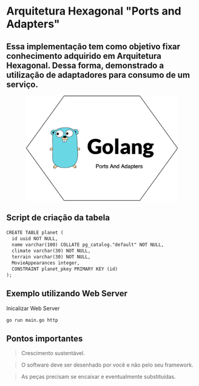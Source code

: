 # Arquitetura Hexagonal "Ports and Adapters"
Essa implementação tem como objetivo fixar conhecimento adquirido em Arquitetura Hexagonal.
Dessa forma, demonstrado a utilização de adaptadores para consumo de um serviço.
---

<div align="center">
  <img src="https://raw.githubusercontent.com/tiagonevestia/go-ports-and-adapters/main/.github/assets/golang-ports-and-adapters.png" width="400px" />
</div>

## Script de criação da tabela
```
CREATE TABLE planet (
  id uuid NOT NULL,
  name varchar(100) COLLATE pg_catalog."default" NOT NULL,
  climate varchar(30) NOT NULL,
  terrain varchar(30) NOT NULL,
  MovieAppearances integer,
  CONSTRAINT planet_pkey PRIMARY KEY (id)
);
```

## Exemplo utilizando Web Server

Inicalizar Web Server
```
go run main.go http
```

## Pontos importantes

> Crescimento sustentável.

> O software deve ser desenhado por você e não pelo seu framework.

> As peças precisam se encaixar e eventualmente substituídas.
